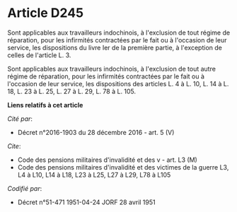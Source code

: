 # Article D245

Sont applicables aux travailleurs indochinois, à l'exclusion de tout régime de réparation, pour les infirmités contractées
par le fait ou à l'occasion de leur service, les dispositions du livre Ier de la première partie, à l'exception de celles de
l'article L. 3.

Sont applicables aux travailleurs indochinois, à l'exclusion de tout autre régime de réparation, pour les infirmités
contractées par le fait ou à l'occasion de leur service, les dispositions des articles L. 4 à L. 10, L. 14 à L. 18, L. 23 à
L. 25, L. 27 à L. 29, L. 78 à L. 105.

**Liens relatifs à cet article**

_Cité par_:

  - Décret n°2016-1903 du 28 décembre 2016 - art. 5 (V)

_Cite_:

  - Code des pensions militaires d'invalidité et des v - art. L3 (M)
  - Code des pensions militaires d'invalidité et des victimes de la guerre L3, L4 à L10, L14 à L18, L23 à L25, L27 à L29, L78 à L105

_Codifié par_:

  - Décret n°51-471 1951-04-24 JORF 28 avril 1951
